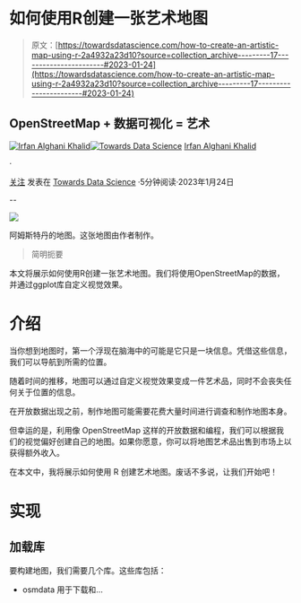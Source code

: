 # 如何使用R创建一张艺术地图

> 原文：[https://towardsdatascience.com/how-to-create-an-artistic-map-using-r-2a4932a23d10?source=collection_archive---------17-----------------------#2023-01-24](https://towardsdatascience.com/how-to-create-an-artistic-map-using-r-2a4932a23d10?source=collection_archive---------17-----------------------#2023-01-24)

## OpenStreetMap + 数据可视化 = 艺术

[](https://medium.com/@irfanalghani11?source=post_page-----2a4932a23d10--------------------------------)[![Irfan Alghani Khalid](../Images/6a5f58a353463a0c2c8f4192ca9509e6.png)](https://medium.com/@irfanalghani11?source=post_page-----2a4932a23d10--------------------------------)[](https://towardsdatascience.com/?source=post_page-----2a4932a23d10--------------------------------)[![Towards Data Science](../Images/a6ff2676ffcc0c7aad8aaf1d79379785.png)](https://towardsdatascience.com/?source=post_page-----2a4932a23d10--------------------------------) [Irfan Alghani Khalid](https://medium.com/@irfanalghani11?source=post_page-----2a4932a23d10--------------------------------)

·

[关注](https://medium.com/m/signin?actionUrl=https%3A%2F%2Fmedium.com%2F_%2Fsubscribe%2Fuser%2F44601cf05927&operation=register&redirect=https%3A%2F%2Ftowardsdatascience.com%2Fhow-to-create-an-artistic-map-using-r-2a4932a23d10&user=Irfan+Alghani+Khalid&userId=44601cf05927&source=post_page-44601cf05927----2a4932a23d10---------------------post_header-----------) 发表在 [Towards Data Science](https://towardsdatascience.com/?source=post_page-----2a4932a23d10--------------------------------) ·5分钟阅读·2023年1月24日[](https://medium.com/m/signin?actionUrl=https%3A%2F%2Fmedium.com%2F_%2Fvote%2Ftowards-data-science%2F2a4932a23d10&operation=register&redirect=https%3A%2F%2Ftowardsdatascience.com%2Fhow-to-create-an-artistic-map-using-r-2a4932a23d10&user=Irfan+Alghani+Khalid&userId=44601cf05927&source=-----2a4932a23d10---------------------clap_footer-----------)

--

[](https://medium.com/m/signin?actionUrl=https%3A%2F%2Fmedium.com%2F_%2Fbookmark%2Fp%2F2a4932a23d10&operation=register&redirect=https%3A%2F%2Ftowardsdatascience.com%2Fhow-to-create-an-artistic-map-using-r-2a4932a23d10&source=-----2a4932a23d10---------------------bookmark_footer-----------)![](../Images/82ec4cdcad55ffba246435203b137111.png)

阿姆斯特丹的地图。这张地图由作者制作。

> 简明扼要

本文将展示如何使用R创建一张艺术地图。我们将使用OpenStreetMap的数据，并通过ggplot库自定义视觉效果。

# 介绍

当你想到地图时，第一个浮现在脑海中的可能是它只是一块信息。凭借这些信息，我们可以导航到所需的位置。

随着时间的推移，地图可以通过自定义视觉效果变成一件艺术品，同时不会丧失任何关于位置的信息。

在开放数据出现之前，制作地图可能需要花费大量时间进行调查和制作地图本身。

但幸运的是，利用像 OpenStreetMap 这样的开放数据和编程，我们可以根据我们的视觉偏好创建自己的地图。如果你愿意，你可以将地图艺术品出售到市场上以获得额外收入。

在本文中，我将展示如何使用 R 创建艺术地图。废话不多说，让我们开始吧！

# 实现

## 加载库

要构建地图，我们需要几个库。这些库包括：

+   osmdata 用于下载和…
